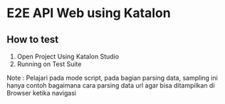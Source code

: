 # E2E API Web using Katalon

## How to test

1. Open Project Using Katalon Studio
2. Running on Test Suite

Note : Pelajari pada mode script, pada bagian parsing data, sampling ini hanya contoh bagaimana cara parsing data url agar bisa ditampilkan di Browser ketika navigasi
